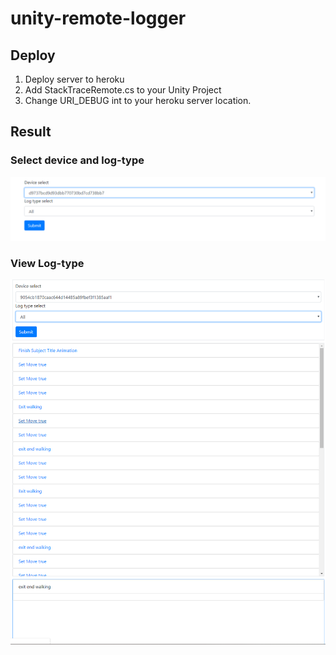 ﻿# unity-remote-logger

## Deploy

1. Deploy server to heroku
2. Add StackTraceRemote.cs to your Unity Project
3. Change URI_DEBUG int to your heroku server location.

## Result

### Select device and log-type 
![Image](images/1.png)

### View Log-type
![Image](images/2.png)
